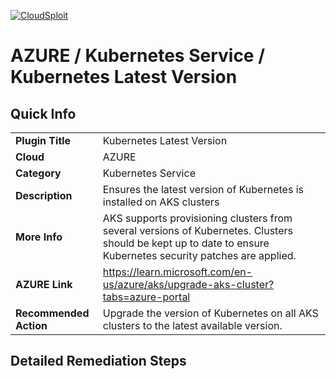 [![CloudSploit](https://cloudsploit.com/img/logo-new-big-text-100.png "CloudSploit")](https://cloudsploit.com)

# AZURE / Kubernetes Service / Kubernetes Latest Version

## Quick Info

| | |
|-|-|
| **Plugin Title** | Kubernetes Latest Version |
| **Cloud** | AZURE |
| **Category** | Kubernetes Service |
| **Description** | Ensures the latest version of Kubernetes is installed on AKS clusters |
| **More Info** | AKS supports provisioning clusters from several versions of Kubernetes. Clusters should be kept up to date to ensure Kubernetes security patches are applied. |
| **AZURE Link** | https://learn.microsoft.com/en-us/azure/aks/upgrade-aks-cluster?tabs=azure-portal |
| **Recommended Action** | Upgrade the version of Kubernetes on all AKS clusters to the latest available version. |

## Detailed Remediation Steps





